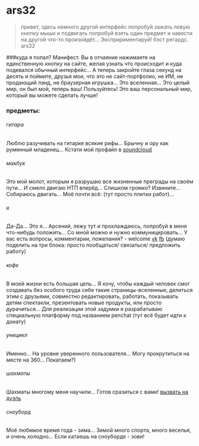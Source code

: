 # ars32
> привет, здесь немного другой интерфейс
> попробуй зажать левую кнопку мыши и подвигать
> попробуй взять один предмет и навести на другой
> что-то произойдёт... Экспририментируй!
> бэст регардс. ars32

###куда я попал?
Манифест.
Вы в отчаяние нажимаете на единственную кнопку на сайте, желая узнать что происходит и куда
подевался обычный интерфейс... А теперь закройте глаза секунд на десять и поймите, друзья мои,
что это не сайт-портфолио, не ИМ, не продающий лэнд, не браузерная игрушка... Это вселенная...
Это целый мир, он был мой, теперь ваш! Пользуйтесь! Это ваш персональный мир, который вы
можете сделать лучше!

### предметы:

###### гитара
Люблю разучивать на гитарке всякие рифы... Брычну и ору как румянный младенец...
Кстати мой профайл в [soundcloud](http://soundcloud.com/arsenicum32)  
###### макбук
Это мой молот, которым я разрушаю все жизненные преграды на своём пути...
И смело двигаю НТП вперёд... Слишком громко? Извините... Собираюсь двигать...
Моё почти всё: (тут просто плитки работ)...
###### я
Да-Да... Это я... Арсений, лежу тут и прохлаждаюсь, попробуй в меня что-нибудь положить...
Со мной можно и нужно коммуницировать... У вас есть вопросы, комментарии, пожелания? - welcome
[vk](http://vk.com/arsenicum32)
[fb](http://facebook.com/arsenicum32)
(думаю поделить на три блока: просто пообщаться/ связаться/ предложить работу)
###### кофе
В моей жизни есть большая цель... Я хочу, чтобы каждый человек смог создавать без особого труда
себе такие страницы-вселенные, делиться этим с друзьями, совместно редактировать, работать,
показывать детям спектакли, презентовать новые продукты, или просто дурачиться...
Для реализации этой задумки я разрабатываю специальную платформу под названием penchat
(тут всё будет идти к донату)
###### уницикл
Именно... На уровне уверенного пользователя... Могу прокрутиться на месте на 360... Покатаем?)
###### шахматы
Шахматы многому меня научили... Готов сразиться с вами!
[вызвать на дуэль](http://ru.lichess.org/arsenicum32)
###### сноуборд
Моё любимое время года - зима... Зимой много спорта, много веселья, и очень холодно...
Если катаешь на сноуборде - зови!
